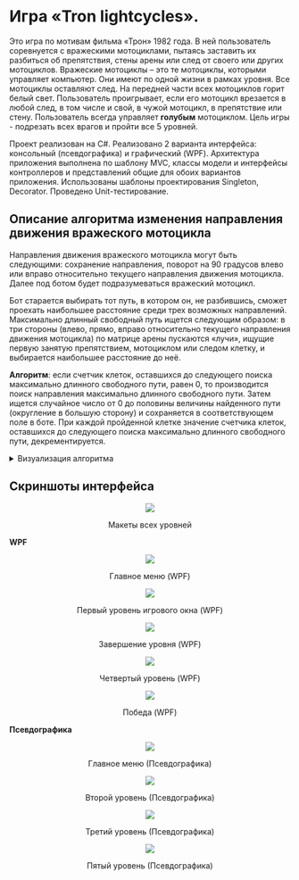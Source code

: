 # Игра «Tron lightcycles».

Это игра по мотивам фильма «Трон» 1982 года.
В ней пользователь соревнуется с вражескими мотоциклами, пытаясь заставить
их разбиться об препятствия, стены арены или след от своего или других мотоциклов.
Вражеские мотоциклы – это те мотоциклы, которыми управляет компьютер.
Они имеют по одной жизни в рамках уровня. Все мотоциклы оставляют след.
На передней части всех мотоциклов горит белый свет. Пользователь проигрывает,
если его мотоцикл врезается в любой след, в том числе и свой, в чужой мотоцикл, в препятствие или стену.
Пользователь всегда управляет __голубым__ мотоциклом.
Цель игры - подрезать всех врагов и пройти все 5 уровней.

Проект реализован на C#. Реализовано 2 варианта интерфейса: консольный (псевдографика) и графический (WPF).
Архитектура приложения выполнена по шаблону MVC, классы модели и интерфейсы контроллеров и представлений общие для обоих
вариантов приложения.
Использованы шаблоны проектирования Singleton, Decorator. Проведено Unit-тестирование.

## Описание алгоритма изменения направления движения вражеского мотоцикла

Направления движения вражеского мотоцикла могут быть следующими: сохранение направления, поворот на 90 градусов влево
или вправо относительно текущего направления движения мотоцикла. Далее под ботом будет подразумеваться вражеский
мотоцикл.

Бот старается выбирать тот путь, в котором он, не разбившись, сможет проехать наибольшее расстояние среди трех возможных
направлений. Максимально длинный свободный путь ищется следующим образом: в три стороны (влево, прямо, вправо
относительно текущего направления движения мотоцикла) по матрице арены пускаются «лучи», ищущие первую занятую
препятствием, мотоциклом или следом клетку, и выбирается наибольшее расстояние до неё.

__Алгоритм__: если счетчик клеток, оставшихся до следующего поиска максимально длинного свободного пути, равен 0, то
производится поиск направления максимально длинного свободного пути. Затем ищется случайное число от 0 до половины
величины найденного пути (округление в большую сторону) и сохраняется в соответствующем поле в боте. При каждой
пройденной клетке значение счетчика клеток, оставшихся до следующего поиска максимально длинного свободного пути,
декрементируется.

<details> 
    <summary>Визуализация алгоритма</summary> 
    <p>
    На рисунке 1 приведено начальное состояние уровня, на котором будет 
        объяснен поиск максимально длинного свободного пути. Сетка отображена для лучшего понимания. 
        На рисунке показана ситуация не в самом начале игры, а когда уже мотоциклы проехали по одной клетке.
        В самом начале игры для желтого бота при движении вверх расстояние составило бы 9 клеток, при движении вправо 10 клеток, при движении вниз 1 клетку. Поэтому было выбрано движение вправо. Аналогично для других ботов.
    </p>
     <p align="center" width="100%">
        <img width="60%" src="https://github.com/user-attachments/assets/3a3dc9e4-c84b-4cd2-a8ad-bf66dfba89e1">
    </p>
    <p align="center">Рисунок 1 – поиск максимально длинного свободного пути</p>
    <p>
        На рисунке 2 показано продолжение игрового процесса, представленного на рисунке 1. Голубой мотоцикл – пользовательский. Допустим, что число, равное случайному числу от 0 до половины величины найденного максимального свободного пути (по рисунку 10, эта величина составляет 7), равно 2. Желтый мотоцикл двигался вправо две клетки, затем в клетке, отмеченной красным происходил поиск максимально длинного свободного пути, после чего мотоцикл повернул на 90 градусов влево и стал двигаться вверх. 
    </p> 
    <p align="center" width="100%">
        <img width="60%" src="https://github.com/user-attachments/assets/ba8acf8e-cc77-4a2f-9930-39cfde73704a">
    </p>
    <p align="center">Рисунок 2 – визуализация алгоритма изменения направления движения бота</p>
</details>

## Скриншоты интерфейса 
<div align="center">
  <img src="https://github.com/user-attachments/assets/fc59b93b-e789-4b69-b66e-f1c7acad30fe">
  <p>Макеты всех уровней</p>
</div>

__WPF__
<div align="center">
  <img src="https://github.com/user-attachments/assets/1384b00f-080a-4994-9e14-84d01cef417e">
  <p>Главное меню (WPF)</p>

  <img src="https://github.com/user-attachments/assets/3fee5c5e-d084-42b9-a7f7-22dea9cb4bbd">
  <p>Первый уровень игрового окна (WPF)</p>

  <img  src="https://github.com/user-attachments/assets/343b8e79-7229-4b61-8269-a4f11e952e5a">
  <p>Завершение уровня (WPF)</p>

  <img  src="https://github.com/user-attachments/assets/8e3dd321-dda5-47e0-9cf1-143b9c458f66">
  <p>Четвертый уровень (WPF)</p>

  <img  src="https://github.com/user-attachments/assets/0357a56f-25fe-4654-b17f-9a6044080e63">
  <p>Победа (WPF)</p>
  
</div>

__Псевдографика__
<div align="center">
  <img src="https://github.com/user-attachments/assets/1caeb1cf-ee3f-4598-9c4b-00493e1cd48a">
  <p>Главное меню (Псевдографика)</p>

  <img src="https://github.com/user-attachments/assets/22adce87-44f9-4a22-a4ac-9857b3f7fea3">
  <p>Второй уровень (Псевдографика)</p>

  <img src="https://github.com/user-attachments/assets/57e4aa5e-bd23-47ff-8076-34724be938f3">
  <p>Третий уровень (Псевдографика)</p>
  
  <img src="https://github.com/user-attachments/assets/ad0c4a3c-42f6-4ac1-b116-4f103c7cf846">
  <p>Пятый уровень (Псевдографика)</p>

</div>
